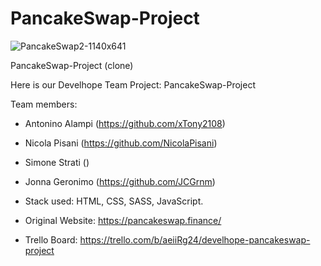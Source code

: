 # PancakeSwap-Project

![PancakeSwap2-1140x641](https://github.com/NicolaPisani/PancakeSwap-Project/assets/129162001/d766f146-b6fc-4ec0-8333-7096a48093a5)

PancakeSwap-Project (clone)

Here is our Develhope Team Project: PancakeSwap-Project




Team members:

- Antonino Alampi (https://github.com/xTony2108)
- Nicola Pisani (https://github.com/NicolaPisani)
- Simone Strati ()
- Jonna Geronimo (https://github.com/JCGrnm) 
- Stack used: HTML, CSS, SASS, JavaScript.

- Original Website: https://pancakeswap.finance/
- Trello Board: https://trello.com/b/aeiiRg24/develhope-pancakeswap-project
